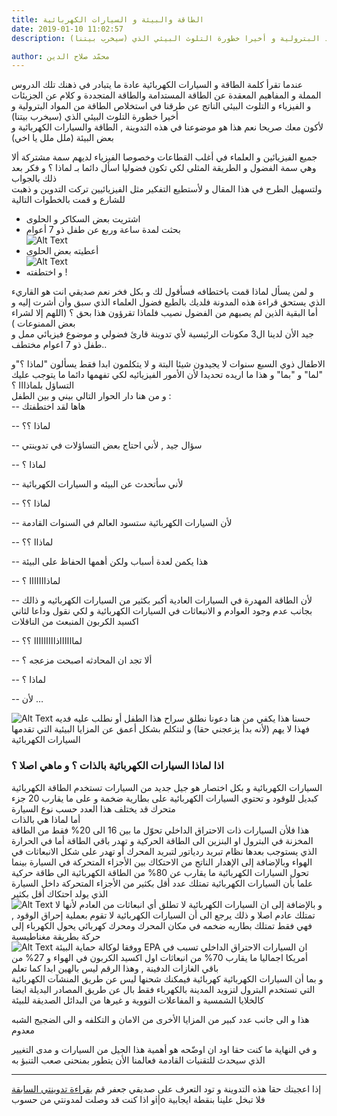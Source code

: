 ```yaml
---
title: الطاقة والبيئة و السيارات الكهربائية 
date: 2019-01-10 11:02:57
description: عندما تقرأ كلمة الطاقة و السيارات الكهربائية عادة ما يتبادر في ذهنك تلك الدروس المملة و المفاهيم المعقدة عن الطاقة المستدامة والطاقة المتجددة و كلام عن الجزيئات و الفيزياء و التلوث البيئي الناتج عن طرقنا  في استخلاص الطاقة من المواد البترولية و أخيرا خطورة التلوث البيئي الذي (سيخرب بيتنا)   

author: محمّد صلاح الدين
---
```

عندما تقرأ كلمة الطاقة و السيارات الكهربائية عادة ما يتبادر في ذهنك تلك الدروس المملة و المفاهيم المعقدة عن الطاقة المستدامة والطاقة المتجددة و كلام عن الجزيئات و الفيزياء و التلوث البيئي الناتج عن طرقنا  في استخلاص الطاقة من المواد البترولية و أخيرا خطورة التلوث البيئي الذي (سيخرب بيتنا)   
لأكون معك صريحا نعم هذا هو موضوعنا في هذه التدوينة , الطاقة والسيارات الكهربائية و بعض البيئة (ملل ملل يا اخي)  

جميع الفيزيائين و العلماء في أغلب القطاعات وخصوصا الفيزياء لديهم سمة مشتركة ألا وهي سمة الفضول و الطريقة المثلى لكي تكون فضوليا اسأل دائما بـ لماذا ؟ و فكر بعد ذلك بالجواب   
ولتسهيل الطرح في هذا المقال و لأستطيع التفكير مثل الفيزيائيين  تركت التدوين و ذهبت للشارع و قمت بالخطوات التالية  
- اشتريت بعض السكاكر و الحلوى  
- بحثت لمدة ساعة وربع عن طفل ذو 7 أعوام  
 ![Alt Text](../../images/002/001.jpg)
- أعطيته بعض الحلوى  
![Alt Text](../../images/002/002.jpg)
- و اختطفته !

و لمن يسأل لماذا قمت باختطافه فسأقول لك و بكل فخر نعم صديقي انت هو القاريء الذي يستحق قراءة هذه المدونة فلديك بالطبع فضول العلماء الذي سبق وأن أشرت إليه و أما البقية الذين لم يصبهم من الفضول نصيب فلماذا تقرؤون هذا بحق ؟ (اللهم إلا لشراء بعض الممنوعات )  
جيد الأن لدينا ال3 مكونات الرئيسية لأي تدوينة قارئ فضولي و موضوع فيزيائي ممل و طفل ذو 7 اعوام مختطف..  

الاطفال ذوي السبع سنوات لا يجيدون شيئا البتة و لا يتكلمون ابدا فقط يسألون "لماذا ؟"و "لما" و "بما" و هذا ما اريده تحديدا لأن الأمور الفيزيائيه لكي تفهمها دائما ما يتوجب عليك التساؤل بلماذااا ؟  
و من هنا دار الحوار التالي بيني و بين الطفل :  
 --   هاها  لقد اختطفتك   

 --   لماذا ؟؟   

 --   سؤال جيد , لأني احتاج بعض التساؤلات في تدوينتي    

 --   لماذا ؟   

 --   لأني سأتحدث عن البيئه و السيارات الكهربائية    

 --   لماذا ؟؟  

 --   لأن السيارات الكهربائية ستسود العالم في السنوات القادمة    

 --   لماذاا ؟؟   

 --   هذا يكمن  لعدة أسباب ولكن أهمها الحفاظ على البيئة    

 --   لماذااااااا ؟   

 --   لأن الطاقة المهدرة في السيارات العادية أكبر بكثير من السيارات الكهربائيه و ذالك بجانب عدم وجود العوادم و الانبعاثات في السيارات الكهربائية و لكي نقول وداعا لثاني اكسيد الكربون المنبعث من الناقلات    

 --   لمااااااذااااااااا ؟؟   

 --   ألا تجد ان المحادثه اصبحت مزعجه ؟   

 --   لماذا ؟   

 --   لأن …   

![Alt Text](../../images/002/004.jpg)
حسنا هذا يكفي من هنا دعونا نطلق سراح هذا الطفل أو نطلب عليه فديه فهذا لا يهم (لأنه بدأ يزعجني حقا) و لنتكلم بشكل أعمق عن المزايا البيئية التي تقدمها السيارات الكهربائية   

### اذا لماذا السيارات الكهربائية بالذات  ؟ و ماهي اصلا ؟   
السيارات الكهربائية و بكل اختصار هو جيل جديد من السيارات تستخدم الطاقة الكهربائية كبديل للوقود و تحتوي السيارات الكهربائية على بطارية  ضخمة  و على ما يقارب 20 جزء متحرك قد يختلف هذا العدد حسب نوع السيارة   
أما لماذا هي بالذات  
هذا فلأن السيارات ذات الاحتراق الداخلي تحوّل ما بين 16 الى 20% فقط من الطاقة المخزنة في البترول او البنزين الى الطاقة الحركية و تهدر باقي الطاقة أما في الحرارة الذي يستوجب بعدها  نظام تبريد ردياتور لتبريد المحرك أو تهدر على شكل الانبعاثات في الهواء وبالإضافة إلى الإهدار الناتج من  الاحتكاك بين الأجزاء المتحركة في السيارة بينما تحول السيارات الكهربائية ما يقارب عن 80% من الطاقة الكهربائية الى طاقة حركية علما بأن السيارات الكهربائية تمتلك عدد أقل بكثير من الأجزاء المتحركة داخل السيارة الذي يولد احتكاك أقل بكثير   
![Alt Text](../../images/002/005.jpg)
 و بالإضافة إلى ان السيارات الكهربائية لا  تطلق أي انبعاثات من العادم لأنها لا تمتلك عادم اصلا و ذلك يرجع الى أن السيارات الكهربائية لا تقوم بعملية إحراق الوقود ,  فهي فقط تمتلك بطاريه ضخمه في مكان المحرك ومحرك كهربائي يحول الكهرباء إلى حركة بطريقة مغناطيسية  
 ![Alt Text](../../images/002/003.jpg)
 ووفقا لوكالة حماية البيئة EPA ان السيارات الاحتراق الداخلي تسبب في أمريكا اجماليا ما يقارب 70% من انبعاثات اول اكسيد الكربون في الهواء و 27% من باقي الغازات الدفينة , وهذا الرقم ليس بالهين ابدا كما تعلم    
و بما أن السيارات الكهربائية كهربائية فيمكنك شحنها ليس عن طريق المنشآت الكهربائية التي تستخدم البترول لتزويد المدينة بالكهرباء فقط بال عن طريق المصادر البديلة ايضا كالخلايا الشمسية و المفاعلات النووية و غيرها من البدائل الصديقة للبيئة   

هذا و الى جانب عدد كبير من المزايا الأخرى  من الامان و التكلفه و الى الضجيج الشبه معدوم  
 
و في النهاية ما كنت حقا اود ان اوضّحه هو   أهمية هذا الجيل من السيارات و مدى التغيير  الذي سيحدث للتقنيات القادمة فعالمنا الأن يتطور بمنحنى صعب التنبؤ به    
***  
          

إذا اعجبتك حقا هذه التدوينة و تود التعرف على صديقي جعفر قم  [بقراءة تدوينتي السابقة](https://m-beayou.netlify.com/posts/jafaar_my_friend/)  
و اذا كنت قد وصلت لمدونتي من حسوبi|o فلا تبخل علينا بنقطة ايجابية 